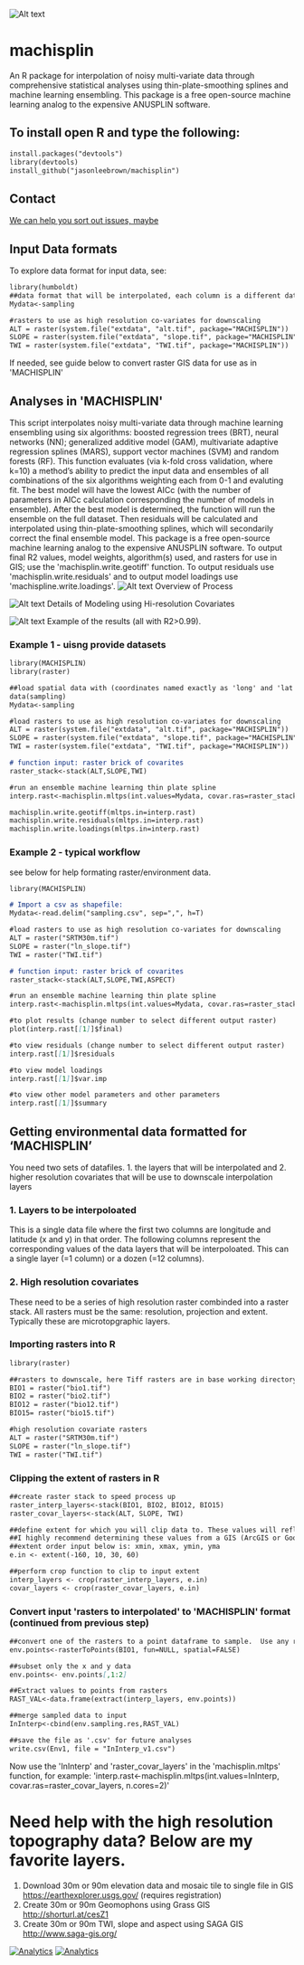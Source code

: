 ![Alt text](https://raw.githubusercontent.com/jasonleebrown/machisplin/master/MACHISPLIN_LOGOv2.jpg?raw=true "Title")

# machisplin
An R package for interpolation of noisy multi-variate data through comprehensive statistical analyses using thin-plate-smoothing splines and machine learning ensembling.  This package is a free open-source machine learning analog to the expensive ANUSPLIN software. 

## To install open R and type the following:
```markdown
install.packages("devtools")
library(devtools)
install_github("jasonleebrown/machisplin")
```

## Contact 
[We can help you sort out issues, maybe](https://www.jasonleebrown.org/get-in-touch)

## Input Data formats
To explore data format for input data, see:
```markdown
library(humboldt)
##data format that will be interpolated, each column is a different dataset
Mydata<-sampling

#rasters to use as high resolution co-variates for downscaling
ALT = raster(system.file("extdata", "alt.tif", package="MACHISPLIN"))
SLOPE = raster(system.file("extdata", "slope.tif", package="MACHISPLIN"))
TWI = raster(system.file("extdata", "TWI.tif", package="MACHISPLIN"))
```
If needed, see guide below to convert raster GIS data for use as in 'MACHISPLIN'


## Analyses in 'MACHISPLIN'
This script interpolates noisy multi-variate data through machine learning ensembling using six algorithms: boosted regression trees (BRT), neural networks (NN); generalized additive model (GAM), multivariate adaptive regression splines (MARS), support vector machines (SVM) and random forests (RF). This function evaluates (via k-fold cross validation, where k=10) a method’s ability to predict the input data and ensembles of all combinations of the six algorithms weighting each from 0-1 and evaluting fit.
The best model will have the lowest AICc (with the number of parameters in AICc calculation corresponding the number of models in ensemble). After the best model is determined, the function will run the ensemble on the full dataset. Then residuals will be calculated and interpolated using thin-plate-smoothing splines, which will secondarily correct the final ensemble model. This package is a free open-source machine learning analog to the expensive ANUSPLIN software. To output final R2 values, model weights, algorithm(s) used, and rasters for use in GIS; use the 'machisplin.write.geotiff' function. To output residuals use 'machisplin.write.residuals' and to output model loadings use 'machispline.write.loadings'.
![Alt text](https://raw.githubusercontent.com/jasonleebrown/machisplin/master/Slide20.JPG?raw=true "Title")
Overview of Process

![Alt text](https://raw.githubusercontent.com/jasonleebrown/machisplin/master/Slide21.JPG?raw=true "Title")
Details of Modeling using Hi-resolution Covariates 

![Alt text](https://raw.githubusercontent.com/jasonleebrown/machisplin/master/Slide26.JPG?raw=true "Title")
Example of the results (all with R2>0.99).

### Example 1 - uisng provide datasets
```markdown
library(MACHISPLIN)
library(raster)

##load spatial data with (coordinates named exactly as 'long' and 'lat') and any number of layers to downscale
data(sampling)
Mydata<-sampling

#load rasters to use as high resolution co-variates for downscaling
ALT = raster(system.file("extdata", "alt.tif", package="MACHISPLIN"))
SLOPE = raster(system.file("extdata", "slope.tif", package="MACHISPLIN"))
TWI = raster(system.file("extdata", "TWI.tif", package="MACHISPLIN"))

# function input: raster brick of covarites
raster_stack<-stack(ALT,SLOPE,TWI)

#run an ensemble machine learning thin plate spline 
interp.rast<-machisplin.mltps(int.values=Mydata, covar.ras=raster_stack, n.cores=2)

machisplin.write.geotiff(mltps.in=interp.rast)
machisplin.write.residuals(mltps.in=interp.rast)
machisplin.write.loadings(mltps.in=interp.rast)
```
### Example 2 - typical workflow
see below for help formating raster/environment data. 
```markdown
library(MACHISPLIN)

# Import a csv as shapefile:
Mydata<-read.delim("sampling.csv", sep=",", h=T)

#load rasters to use as high resolution co-variates for downscaling
ALT = raster("SRTM30m.tif")
SLOPE = raster("ln_slope.tif")
TWI = raster("TWI.tif")

# function input: raster brick of covarites
raster_stack<-stack(ALT,SLOPE,TWI,ASPECT)

#run an ensemble machine learning thin plate spline 
interp.rast<-machisplin.mltps(int.values=Mydata, covar.ras=raster_stack, n.cores=2, tps=FALSE)

#to plot results (change number to select different output raster)
plot(interp.rast[[1]]$final)

#to view residuals (change number to select different output raster)
interp.rast[[1]]$residuals

#to view model loadings
interp.rast[[1]]$var.imp

#to view other model parameters and other parameters
interp.rast[[1]]$summary
```

## Getting environmental data formatted for ‘MACHISPLIN’
You need two sets of datafiles.  1. the layers that will be interpolated and 2. higher resolution covariates that will be use to downscale interpolation layers 

### 1. Layers to be interpoloated 
This is a single data file where the first two columns are longitude and latitude (x and y) in that order.  The following columns represent the corresponding values of the data layers that will be interpoloated.   This can a single layer (=1 column) or a dozen (=12 columns).    

### 2. High resolution covariates
These need to be a series of high resolution raster combinded into a raster stack.   All rasters must be the same: resolution, projection and extent.  Typically these are microtopgraphic layers.  

### Importing rasters into R
```markdown
library(raster)

##rasters to downscale, here Tiff rasters are in base working directory
BIO1 = raster("bio1.tif")
BIO2 = raster("bio2.tif")
BIO12 = raster("bio12.tif")
BIO15= raster("bio15.tif")

#high resolution covariate rasters
ALT = raster("SRTM30m.tif")
SLOPE = raster("ln_slope.tif")
TWI = raster("TWI.tif")

```
### Clipping the extent of rasters in R
```markdown
##create raster stack to speed process up 
raster_interp_layers<-stack(BIO1, BIO2, BIO12, BIO15)
raster_covar_layers<-stack(ALT, SLOPE, TWI)

##define extent for which you will clip data to. These values will reflect the spatial area of analyses and the area where you will create high resolution variables.    
##I highly recommend determining these values from a GIS (ArcGIS or Google Earth).
##extent order input below is: xmin, xmax, ymin, yma
e.in <- extent(-160, 10, 30, 60)

##perform crop function to clip to input extent
interp_layers <- crop(raster_interp_layers, e.in)	
covar_layers <- crop(raster_covar_layers, e.in)	
```

### Convert input 'rasters to interpolated' to 'MACHISPLIN' format (continued from previous step)
```markdown
##convert one of the rasters to a point dataframe to sample.  Use any raster input.
env.points<-rasterToPoints(BIO1, fun=NULL, spatial=FALSE)

##subset only the x and y data
env.points<- env.points[,1:2]

##Extract values to points from rasters
RAST_VAL<-data.frame(extract(interp_layers, env.points))

##merge sampled data to input
InInterp<-cbind(env.sampling.res,RAST_VAL)

##save the file as '.csv' for future analyses 
write.csv(Env1, file = "InInterp_v1.csv")
```

Now use the 'InInterp' and 'raster_covar_layers' in the 'machisplin.mltps' function, for example:
'interp.rast<-machisplin.mltps(int.values=InInterp, covar.ras=raster_covar_layers, n.cores=2)'


# Need help with the high resolution topography data? Below are my favorite layers.
1. Download 30m or 90m elevation data and mosaic tile to single file in GIS
https://earthexplorer.usgs.gov/ (requires registration)
2. Create  30m or 90m Geomophons using Grass GIS
 http://shorturl.at/cesZ1
3. Create  30m or 90m TWI, slope and aspect using SAGA GIS
http://www.saga-gis.org/





[![Analytics](https://ga-beacon.appspot.com/UA-136960917-1/machisplin)](https://github.com/igrigorik/ga-beacon)
[![Analytics](https://ga-beacon.appspot.com/UA-136933757-1/machuruku?pixel)](https://github.com/igrigorik/ga-beacon)

